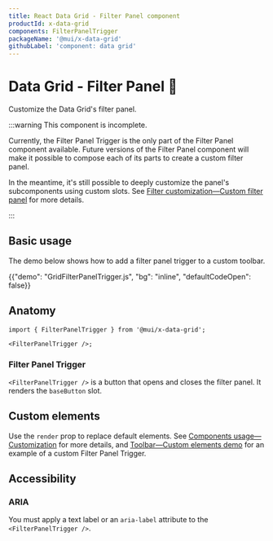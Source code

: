 ```yaml
---
title: React Data Grid - Filter Panel component
productId: x-data-grid
components: FilterPanelTrigger
packageName: '@mui/x-data-grid'
githubLabel: 'component: data grid'
---
```


# Data Grid - Filter Panel 🚧

<p class="description">Customize the Data Grid's filter panel.</p>

:::warning
This component is incomplete.

Currently, the Filter Panel Trigger is the only part of the Filter Panel component available.
Future versions of the Filter Panel component will make it possible to compose each of its parts to create a custom filter panel.

In the meantime, it's still possible to deeply customize the panel's subcomponents using custom slots.
See [Filter customization—Custom filter panel](/x/react-data-grid/filtering/customization/#custom-filter-panel)
for more details.

:::

## Basic usage

The demo below shows how to add a filter panel trigger to a custom toolbar.

{{"demo": "GridFilterPanelTrigger.js", "bg": "inline", "defaultCodeOpen": false}}

## Anatomy

```tsx
import { FilterPanelTrigger } from '@mui/x-data-grid';

<FilterPanelTrigger />;
```

### Filter Panel Trigger

`<FilterPanelTrigger />` is a button that opens and closes the filter panel.
It renders the `baseButton` slot.

## Custom elements

Use the `render` prop to replace default elements.
See [Components usage—Customization](/x/react-data-grid/components/usage/#customization) for more details, and [Toolbar—Custom elements demo](/x/react-data-grid/components/toolbar/#custom-elements) for an example of a custom Filter Panel Trigger.

## Accessibility

### ARIA

You must apply a text label or an `aria-label` attribute to the `<FilterPanelTrigger />`.
